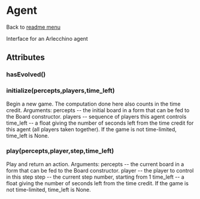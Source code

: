 # Agent
Back to [readme menu](../README.md)

Interface for an Arlecchino agent
## Attributes
### hasEvolved()
### initialize(percepts,players,time_left)
Begin a new game.
        The computation done here also counts in the time credit.
        Arguments:
        percepts -- the initial board in a form that can be fed to the Board
            constructor.
        players -- sequence of players this agent controls
        time_left -- a float giving the number of seconds left from the time
            credit for this agent (all players taken together). If the game is
            not time-limited, time_left is None.
        
### play(percepts,player,step,time_left)
Play and return an action.
        Arguments:
        percepts -- the current board in a form that can be fed to the Board
            constructor.
        player -- the player to control in this step
        step -- the current step number, starting from 1
        time_left -- a float giving the number of seconds left from the time
            credit. If the game is not time-limited, time_left is None.
        
